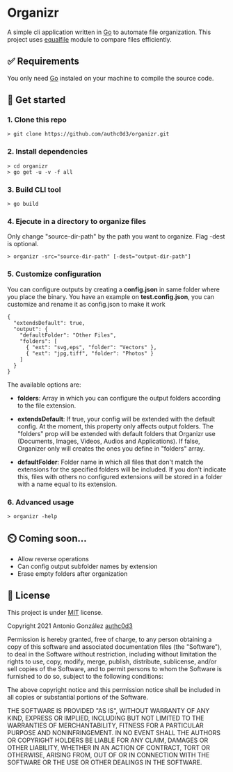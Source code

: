 # Organizr

A simple cli application written in [Go](https://golang.org/) to automate file organization.
This project uses [equalfile](https://github.com/udhos/equalfile) module to compare files efficiently.

## ✅ Requirements

You only need [Go](https://golang.org/) instaled on your machine to compile the source code.

## 🚀 Get started

### 1. Clone this repo

```
> git clone https://github.com/authc0d3/organizr.git
```

### 2. Install dependencies

```
> cd organizr
> go get -u -v -f all
```

### 3. Build CLI tool

```
> go build
```

### 4. Ejecute in a directory to organize files

Only change "source-dir-path" by the path you want to organize. Flag -dest is optional.

```
> organizr -src="source-dir-path" [-dest="output-dir-path"]
```

### 5. Customize configuration

You can configure outputs by creating a **config.json** in same folder where you place the binary. You have an example on **test.config.json**, you can customize and rename it as config.json to make it work

```
{
  "extendsDefault": true,
  "output": {
    "defaultFolder": "Other Files",
    "folders": [
      { "ext": "svg,eps", "folder": "Vectors" },
      { "ext": "jpg,tiff", "folder": "Photos" }
    ]
  }
}
```

The available options are:

- **folders**: Array in which you can configure the output folders according to the file extension.

- **extendsDefault**: If true, your config will be extended with the default config. At the moment, this property only affects output folders. The "folders" prop will be extended with default folders that Organizr use (Documents, Images, Videos, Audios and Applications). If false, Organizer only will creates the ones you define in "folders" array.

- **defaultFolder**: Folder name in which all files that don't match the extensions for the specified folders will be included. If you don't indicate this, files with others no configured extensions will be stored in a folder with a name equal to its extension.

### 6. Advanced usage

```
> organizr -help
```

## ⏲️ Coming soon...

- Allow reverse operations
- Can config output subfolder names by extension
- Erase empty folders after organization

## :book: License

This project is under [MIT](https://opensource.org/licenses/MIT) license.

Copyright 2021 Antonio González [authc0d3](https://github.com/authc0d3)

Permission is hereby granted, free of charge, to any person obtaining a copy of this software and associated documentation files (the "Software"), to deal in the Software without restriction, including without limitation the rights to use, copy, modify, merge, publish, distribute, sublicense, and/or sell copies of the Software, and to permit persons to whom the Software is furnished to do so, subject to the following conditions:

The above copyright notice and this permission notice shall be included in all copies or substantial portions of the Software.

THE SOFTWARE IS PROVIDED "AS IS", WITHOUT WARRANTY OF ANY KIND, EXPRESS OR IMPLIED, INCLUDING BUT NOT LIMITED TO THE WARRANTIES OF MERCHANTABILITY, FITNESS FOR A PARTICULAR PURPOSE AND NONINFRINGEMENT. IN NO EVENT SHALL THE AUTHORS OR COPYRIGHT HOLDERS BE LIABLE FOR ANY CLAIM, DAMAGES OR OTHER LIABILITY, WHETHER IN AN ACTION OF CONTRACT, TORT OR OTHERWISE, ARISING FROM, OUT OF OR IN CONNECTION WITH THE SOFTWARE OR THE USE OR OTHER DEALINGS IN THE SOFTWARE.
